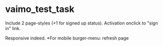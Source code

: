 # vaimo_test_task

Include 2 page-styles (+1 for signed up status). Activation onclick to "sign in" link.
 
Responsive indeed. 
*For mobile burger-menu: refresh page
